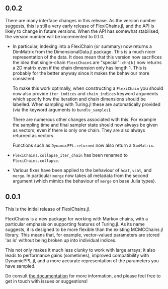 ## 0.0.2

There are many interface changes in this release.
As the version number suggests, this is still a very early release of FlexiChains.jl, and the API is likely to change in future versions.
When the API has somewhat stabilised, the version number will be incremented to 0.1.0.

  - In particular, indexing into a FlexiChain (or summary) now returns a DimMatrix from the DimensionalData.jl package.
    This is a much nicer representation of the data.
    It does mean that this version now sacrifices the idea that single-chain `FlexiChain`s are "special": `chn[k]` now returns a 2D matrix even if the chain dimension only has length 1.
    This is probably for the better anyway since it makes the behaviour more consistent.
    
    To make this work optimally, when constructing a `FlexiChain` you should now also provide `iter_indices` and `chain_indices` keyword arguments which specify how the iteration and chain dimensions should be labelled.
    When sampling with Turing.jl these are automatically provided (via the keyword arguments to `bundle_samples`).
    
    There are numerous other changes associated with this.
    For example the sampling time and final sampler state should now always be given as vectors, even if there is only one chain.
    They are also always returned as vectors.
    
    Functions such as `DynamicPPL.returned` now also return a `DimMatrix`.

  - `FlexiChains.collapse_iter_chain` has been renamed to `FlexiChains.collapse`.
  - Various fixes have been applied to the behaviour of `hcat`, `vcat`, and `merge`. In particular `merge` now takes all metadata from the second argument (which mimics the behaviour of `merge` on base Julia types).

## 0.0.1

This is the initial release of FlexiChains.jl.

FlexiChains is a new package for working with Markov chains, with a particular emphasis on supporting features of Turing.jl.
As its name suggests, it is designed to be more flexible than the existing MCMCChains.jl library.
This means that, for example, vector-valued parameters are stored 'as is' without being broken up into individual indices.

This not only makes it much less clunky to work with large arrays; it also leads to performance gains (sometimes), improved compatibility with DynamicPPL.jl, and a more accurate representation of the parameters you have sampled.

Do consult [the documentation](http://pysm.dev/FlexiChains.jl/) for more information, and please feel free to get in touch with issues or suggestions!

